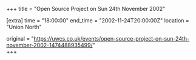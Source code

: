+++
title = "Open Source Project on Sun 24th November 2002"

[extra]
time = "18:00:00"
end_time = "2002-11-24T20:00:00Z"
location = "Union North"

original = "https://uwcs.co.uk/events/open-source-project-on-sun-24th-november-2002-1474488935499/"    
+++



